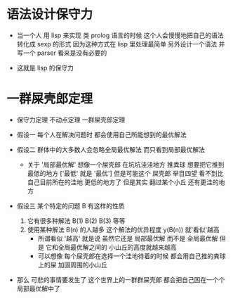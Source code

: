 # 语法设计保守力

- 当一个人 用 lisp 来实现 类 prolog 语言的时候
  这个人会慢慢地把自己的语法转化成 sexp 的形式
  因为这种方式在 lisp 里处理最简单
  另外设计一个语法 并写一个 parser 看来是没有必要的

- 这就是 lisp 的保守力

# 一群屎壳郎定理

- 保守力定理
  不动点定理
  一群屎壳郎定理

- 假设一
  每个人在解决问题时
  都会使用自己所能想到的最优解法

- 假设二
  群体中的大多数人会忽略全局最优解法
  而只看到局部最优解法
  - 关于 '局部最优解'
    想像一个屎壳郎 在坑坑洼洼地方 推粪球
    想要把它推到 最低的地方 ['最低' 就是 '最优']
    但是可能这个 屎壳郎 举目四望
    看不到比自己目前所在的洼地 更低的地方了
    但是其实 翻过某个小丘 还有更洼的地方

- 假设三
  某个特定的问题 B 有这样的性质
  1. 它有很多种解法 B(1) B(2) B(3) 等等
  2. 使用某种解法 B(n) 的人越多
     这个解法的优异程度 y(B(n)) 就'看似'越高
     - 所谓看似 '越高'
       就是说
       虽然它还是 局部最优解
       而不是 全局最优解
       但是 它和全局最优解之间的 小山丘的高度就越来越高
     - 可以想像
       每个屎壳郎在选择一个洼地待着的时候
       都会用自己推的粪球上的屎 加固周围的小山丘

- 那么 可悲的事情要发生了
  这个世界上的一群群屎壳郎
  都会把自己困在一个个局部最优解中了
